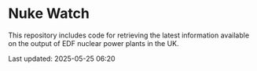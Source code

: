 # Nuke Watch

This repository includes code for retrieving the latest information available on the output of EDF nuclear power plants in the UK.

Last updated: 2025-05-25 06:20
